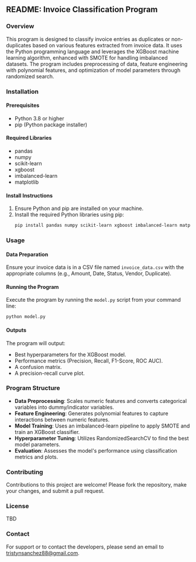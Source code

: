 ## README: Invoice Classification Program

### Overview
This program is designed to classify invoice entries as duplicates or non-duplicates based on various features extracted from invoice data. It uses the Python programming language and leverages the XGBoost machine learning algorithm, enhanced with SMOTE for handling imbalanced datasets. The program includes preprocessing of data, feature engineering with polynomial features, and optimization of model parameters through randomized search.

### Installation

#### Prerequisites
- Python 3.8 or higher
- pip (Python package installer)

#### Required Libraries
- pandas
- numpy
- scikit-learn
- xgboost
- imbalanced-learn
- matplotlib

#### Install Instructions
1. Ensure Python and pip are installed on your machine.
2. Install the required Python libraries using pip:
   ```bash
   pip install pandas numpy scikit-learn xgboost imbalanced-learn matplotlib
   ```

### Usage

#### Data Preparation
Ensure your invoice data is in a CSV file named `invoice_data.csv` with the appropriate columns (e.g., Amount, Date, Status, Vendor, Duplicate).

#### Running the Program
Execute the program by running the `model.py` script from your command line:
```bash
python model.py
```

#### Outputs
The program will output:
- Best hyperparameters for the XGBoost model.
- Performance metrics (Precision, Recall, F1-Score, ROC AUC).
- A confusion matrix.
- A precision-recall curve plot.

### Program Structure

- **Data Preprocessing**: Scales numeric features and converts categorical variables into dummy/indicator variables.
- **Feature Engineering**: Generates polynomial features to capture interactions between numeric features.
- **Model Training**: Uses an imbalanced-learn pipeline to apply SMOTE and train an XGBoost classifier.
- **Hyperparameter Tuning**: Utilizes RandomizedSearchCV to find the best model parameters.
- **Evaluation**: Assesses the model's performance using classification metrics and plots.

### Contributing
Contributions to this project are welcome! Please fork the repository, make your changes, and submit a pull request.

### License
TBD

### Contact
For support or to contact the developers, please send an email to tristynsanchez88@gmail.com.
